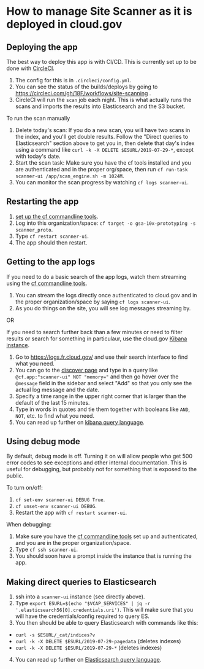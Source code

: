 # How to manage Site Scanner as it is deployed in cloud.gov

## Deploying the app

The best way to deploy this app is with CI/CD.  This is currently set up to be done with [CircleCI](https://circleci.com/gh/18F/workflows/site-scanning).

1. The config for this is in `.circleci/config.yml`.
2. You can see the status of the builds/deploys by going to https://circleci.com/gh/18F/workflows/site-scanning .
3. CircleCI will run the `scan` job each night. This is what actually runs the scans and imports the results into Elasticsearch and the S3 bucket.

To run the scan manually
1. Delete today's scan:  If you do a new scan, you will have two scans in the index, and you'll
  get double results.  Follow the "Direct queries to Elasticsearch" section above to get
  you in, then delete that day's index using a command like `curl -k -X DELETE $ESURL/2019-07-29-*`,
  except with today's date.
2. Start the scan task:  Make sure you have the cf tools installed and you are authenticated
  and in the proper org/space, then run `cf run-task scanner-ui /app/scan_engine.sh -m 1024M`.
3. You can monitor the scan progress by watching `cf logs scanner-ui`.

## Restarting the app

1. [set up the cf commandline tools](https://cloud.gov/docs/getting-started/setup/#set-up-the-command-line).
2. Log into this organization/space: `cf target -o gsa-10x-prototyping -s scanner_proto`.
3. Type `cf restart scanner-ui`.
4. The app should then restart.

## Getting to the app logs

If you need to do a basic search of the app logs, watch them streaming using the
[cf commandline tools](https://cloud.gov/docs/getting-started/setup/#set-up-the-command-line).

1. You can stream the logs directly once authenticated to cloud.gov and in the proper organization/space by saying `cf logs scanner-ui`.
2. As you do things on the site, you will see log messages streaming by.

OR

If you need to search further back than a few minutes or need to filter results or search for something in particulaur, use the cloud.gov [Kibana instance](https://logs.fr.cloud.gov/).

1. Go to https://logs.fr.cloud.gov/ and use their search interface to find what you need.
2. You can go to the [discover page](https://logs.fr.cloud.gov/app/kibana#/discover) and type in a query like `@cf.app:"scanner-ui" NOT "memory="` and then go hover over the `@message` field in the sidebar and select "Add" so that you only see the actual log message and the date.
3. Specify a time range in the upper right corner that is larger than the default of the last 15 minutes.
4. Type in words in quotes and tie them together with booleans like `AND`, `NOT`, etc. to find what you need.
5. You can read up further on [kibana query language](https://www.elastic.co/guide/en/elasticsearch/reference/6.8/query-dsl-query-string-query.html#query-string-syntax).

## Using debug mode

By default, debug mode is off.  Turning it on will allow people who get 500 error codes to see exceptions and other internal documentation. This is useful for debugging, but probably not for something that is exposed to the
public.

To turn on/off:
1. `cf set-env scanner-ui DEBUG True`.
2. `cf unset-env scanner-ui DEBUG`.
3. Restart the app with `cf restart scanner-ui`.

When debugging:
1. Make sure you have the [cf commandline tools](https://cloud.gov/docs/getting-started/setup/#set-up-the-command-line)
set up and authenticated, and you are in the proper organization/space.
2. Type `cf ssh scanner-ui`.
3. You should soon have a prompt inside the instance that is running the app.

## Making direct queries to Elasticsearch

1. ssh into a `scanner-ui` instance (see directly above).
2. Type `export ESURL=$(echo "$VCAP_SERVICES" | jq -r '.elasticsearch56[0].credentials.uri')`. This will make sure that you will have the credentials/config required to query ES.
3. You then should be able to query Elasticsearch with commands like this:
* `curl -s $ESURL/_cat/indices?v`
* `curl -k -X DELETE $ESURL/2019-07-29-pagedata` (deletes indexes)
* `curl -k -X DELETE $ESURL/2019-07-29-*` (deletes indexes)
4. You can read up further on [Elasticsearch query language](https://www.elastic.co/guide/en/elasticsearch/reference/5.5/_introducing_the_query_language.html).

